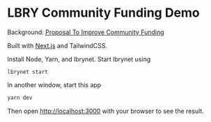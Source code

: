 # LBRY Community Funding Demo

Background: [Proposal To Improve Community Funding](https://lbry.tv/@grin:4/funding-proposal:7)

Built with [Next.js](https://nextjs.org/) and TailwindCSS.

Install Node, Yarn, and lbrynet. Start lbrynet using

```
lbrynet start
```

In another window, start this app


```bash
yarn dev
```

Then open [http://localhost:3000](http://localhost:3000) with your browser to see the result.
